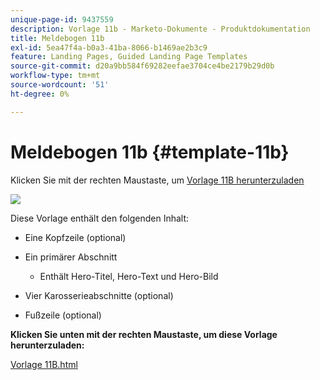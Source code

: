 ```yaml
---
unique-page-id: 9437559
description: Vorlage 11b - Marketo-Dokumente - Produktdokumentation
title: Meldebogen 11b
exl-id: 5ea47f4a-b0a3-41ba-8066-b1469ae2b3c9
feature: Landing Pages, Guided Landing Page Templates
source-git-commit: d20a9bb584f69282eefae3704ce4be2179b29d0b
workflow-type: tm+mt
source-wordcount: '51'
ht-degree: 0%

---
```


# Meldebogen 11b {#template-11b}

Klicken Sie mit der rechten Maustaste, um [Vorlage 11B herunterzuladen](https://experienceleague.adobe.com/landing/marketo/lp-templates/template-11b.html?lang=de)

![](assets/image2015-8-4-11-3a2-3a54.png)

Diese Vorlage enthält den folgenden Inhalt:

* Eine Kopfzeile (optional)
* Ein primärer Abschnitt

   * Enthält Hero-Titel, Hero-Text und Hero-Bild

* Vier Karosserieabschnitte (optional)
* Fußzeile (optional)

**Klicken Sie unten mit der rechten Maustaste, um diese Vorlage herunterzuladen:**

[Vorlage 11B.html](https://experienceleague.adobe.com/landing/marketo/lp-templates/template-11b.html?lang=de)
